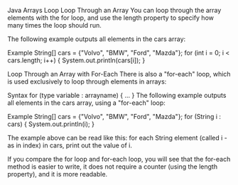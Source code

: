 Java Arrays Loop
Loop Through an Array
You can loop through the array elements with the for loop, and use the length property to specify how many times the loop should run.

The following example outputs all elements in the cars array:

Example
String[] cars = {"Volvo", "BMW", "Ford", "Mazda"};
for (int i = 0; i < cars.length; i++) {
  System.out.println(cars[i]);
}

Loop Through an Array with For-Each
There is also a "for-each" loop, which is used exclusively to loop through elements in arrays:

Syntax
for (type variable : arrayname) {
  ...
}
The following example outputs all elements in the cars array, using a "for-each" loop:

Example
String[] cars = {"Volvo", "BMW", "Ford", "Mazda"};
for (String i : cars) {
  System.out.println(i);
}

The example above can be read like this: for each String element (called i - as in index) in cars, print out the value of i.

If you compare the for loop and for-each loop, you will see that the for-each method is easier to write, it does not require a counter (using the length property), and it is more readable.

